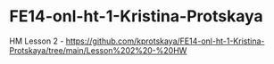 # FE14-onl-ht-1-Kristina-Protskaya

HM Lesson 2 - https://github.com/kprotskaya/FE14-onl-ht-1-Kristina-Protskaya/tree/main/Lesson%202%20-%20HW
